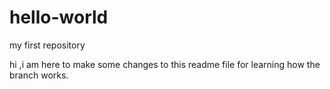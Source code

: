 # hello-world
my first repository

hi ,i am here to make some changes to this readme file for learning how the branch 
works.
